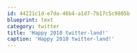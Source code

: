 ```yaml
---
id: 44221c1d-e7da-46b4-a1d7-7b17c5c9805b
blueprint: text
category: twitter
title: 'Happy 2010 twitter-land!'
caption: 'Happy 2010 twitter-land!'
---
```


